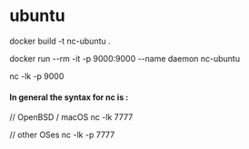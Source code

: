 # ubuntu

docker build -t nc-ubuntu .

docker run --rm -it -p 9000:9000 --name daemon  nc-ubuntu

nc -lk -p 9000


#### In general the syntax for nc is :
// OpenBSD / macOS
nc -lk 7777

// other OSes
nc -lk -p 7777